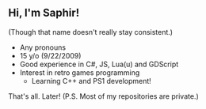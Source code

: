 ## Hi, I'm Saphir!
(Though that name doesn't really stay consistent.)

- Any pronouns
- 15 y/o (9/22/2009)
- Good experience in C#, JS, Lua(u) and GDScript
- Interest in retro games programming
  - Learning C++ and PS1 development!
 
That's all. Later!
(P.S. Most of my repositories are private.)
